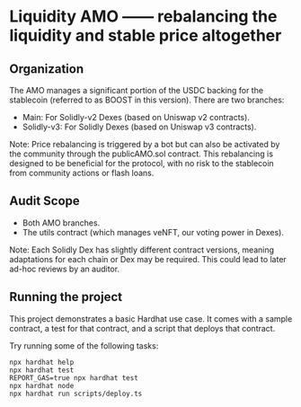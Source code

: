 # Liquidity AMO —— rebalancing the liquidity and stable price altogether

## Organization
The AMO manages a significant portion of the USDC backing for the stablecoin (referred to as BOOST in this version). There are two branches:

- Main: For Solidly-v2 Dexes (based on Uniswap v2 contracts).
- Solidly-v3: For Solidly Dexes (based on Uniswap v3 contracts).

Note: Price rebalancing is triggered by a bot but can also be activated by the community through the publicAMO.sol contract. This rebalancing is designed to be beneficial for the protocol, with no risk to the stablecoin from community actions or flash loans.

## Audit Scope
- Both AMO branches.
- The utils contract (which manages veNFT, our voting power in Dexes).

Note: Each Solidly Dex has slightly different contract versions, meaning adaptations for each chain or Dex may be required. This could lead to later ad-hoc reviews by an auditor.

## Running the project
This project demonstrates a basic Hardhat use case. It comes with a sample contract, a test for that contract, and a script that deploys that contract.

Try running some of the following tasks:

```shell
npx hardhat help
npx hardhat test
REPORT_GAS=true npx hardhat test
npx hardhat node
npx hardhat run scripts/deploy.ts
```
